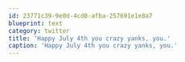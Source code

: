 ```yaml
---
id: 23771c39-9e0d-4cd0-afba-257691e1e8a7
blueprint: text
category: twitter
title: 'Happy July 4th you crazy yanks, you.'
caption: 'Happy July 4th you crazy yanks, you.'
---
```

